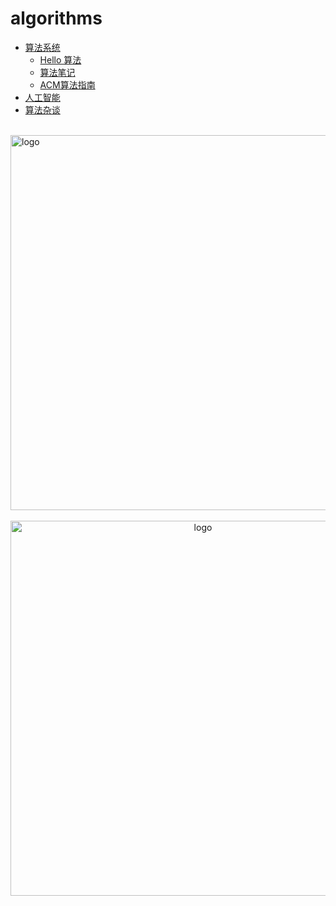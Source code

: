 # algorithms
  
-   [算法系统](/algorithms/base_algo/README.md)
    -   [Hello 算法](/algorithms/base_algo/hello_algo/README.md)
    -   [算法笔记](/algorithms/base_algo/Algorithms_note.md)
    -   [ACM算法指南](/algorithms/base_algo/acm-md/README.md)
-   [人工智能](/algorithms/ai/README.md)
-   [算法杂谈](/algorithms/other_algo/README.md)

<br />
<img  src='/img/bjkb.PNG' width="600" alt="logo">
<br />
<br />
<div align="center">
<img  src='/img/01.jpeg' width="600" alt="logo" />
</div>
<br />
<br />
